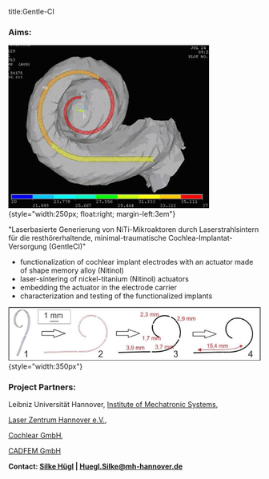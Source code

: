 title:Gentle-CI

	
### Aims:
![FE-Simulation of nitiol equipped cochlear implant](gentleci1.png){style="width:250px; float:right; margin-left:3em"}

"Laserbasierte Generierung von NiTi-Mikroaktoren durch Laserstrahlsintern für die resthörerhaltende, minimal-traumatische Cochlea-Implantat-Versorgung (GentleCI)"
	
- functionalization of cochlear implant electrodes with an actuator made of shape memory alloy (Nitinol)
- laser-sintering of nickel-titanium (Nitinol) actuators
- embedding the actuator in the electrode carrier
- characterization and testing of the functionalized implants

![graded Nitinol-actuator](gentleci2.png){style="width:350px"}


### Project Partners: 
	
Leibniz Universität Hannover, [Institute of Mechatronic Systems](http://www.imes.uni-hannover.de/institut.html?&L=1 "Institute of Mechatronic Systems"),
	
[Laser Zentrum Hannover e.V.](http://www.lzh.de/en "LZH"),
	
[Cochlear GmbH](http://www.cochlear.com "Cochlear GmbH"),
	
[CADFEM GmbH](http://www.cadfem.de/ "CADFEM GmbH")



**Contact: 
[Silke Hügl](http://www.vianna.de/01_workgroups/majdani/staff/silke.html) | Huegl.Silke@mh-hannover.de**
